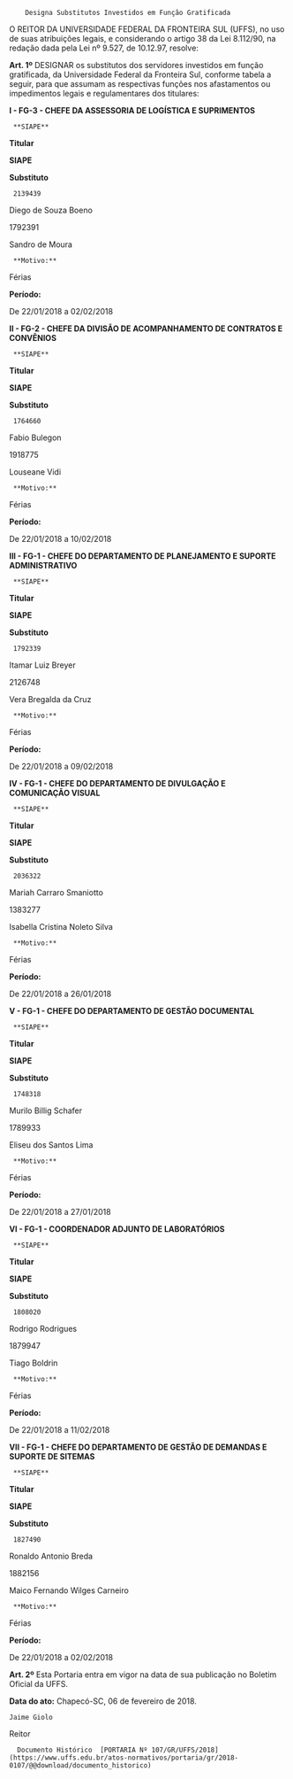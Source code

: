         Designa Substitutos Investidos em Função Gratificada  

O REITOR DA UNIVERSIDADE FEDERAL DA FRONTEIRA SUL (UFFS), no uso de suas atribuições legais, e considerando o artigo 38 da Lei 8.112/90, na redação dada pela Lei nº 9.527, de 10.12.97, resolve:

  

 **Art. 1º** DESIGNAR os substitutos dos servidores investidos em função gratificada, da Universidade Federal da Fronteira Sul, conforme tabela a seguir, para que assumam as respectivas funções nos afastamentos ou impedimentos legais e regulamentares dos titulares:

 **I - FG-3 - CHEFE DA ASSESSORIA DE LOGÍSTICA E SUPRIMENTOS**

     **SIAPE**

   **Titular**

   **SIAPE**

   **Substituto**

     2139439

   Diego de Souza Boeno

   1792391

   Sandro de Moura

     **Motivo:**

   Férias

   **Período:**

   De 22/01/2018 a 02/02/2018

      

 **II - FG-2 - CHEFE DA DIVISÃO DE ACOMPANHAMENTO DE CONTRATOS E CONVÊNIOS**

     **SIAPE**

   **Titular**

   **SIAPE**

   **Substituto**

     1764660

   Fabio Bulegon

   1918775

   Louseane Vidi

     **Motivo:**

   Férias

   **Período:**

   De 22/01/2018 a 10/02/2018

      

 **III - FG-1 - CHEFE DO DEPARTAMENTO DE PLANEJAMENTO E SUPORTE ADMINISTRATIVO**

     **SIAPE**

   **Titular**

   **SIAPE**

   **Substituto**

     1792339

   Itamar Luiz Breyer

   2126748

   Vera Bregalda da Cruz

     **Motivo:**

   Férias

   **Período:**

   De 22/01/2018 a 09/02/2018

      

 **IV - FG-1 - CHEFE DO DEPARTAMENTO DE DIVULGAÇÃO E COMUNICAÇÃO VISUAL**

     **SIAPE**

   **Titular**

   **SIAPE**

   **Substituto**

     2036322

   Mariah Carraro Smaniotto

   1383277

   Isabella Cristina Noleto Silva

     **Motivo:**

   Férias

   **Período:**

   De 22/01/2018 a 26/01/2018

      

 **V - FG-1 - CHEFE DO DEPARTAMENTO DE GESTÃO DOCUMENTAL**

     **SIAPE**

   **Titular**

   **SIAPE**

   **Substituto**

     1748318

   Murilo Billig Schafer

   1789933

   Eliseu dos Santos Lima

     **Motivo:**

   Férias

   **Período:**

   De 22/01/2018 a 27/01/2018

      

 **VI - FG-1 - COORDENADOR ADJUNTO DE LABORATÓRIOS**

     **SIAPE**

   **Titular**

   **SIAPE**

   **Substituto**

     1808020

   Rodrigo Rodrigues

   1879947

   Tiago Boldrin

     **Motivo:**

   Férias

   **Período:**

   De 22/01/2018 a 11/02/2018

      

 **VII - FG-1 - CHEFE DO DEPARTAMENTO DE GESTÃO DE DEMANDAS E SUPORTE DE SITEMAS**

     **SIAPE**

   **Titular**

   **SIAPE**

   **Substituto**

     1827490

   Ronaldo Antonio Breda

   1882156

   Maico Fernando Wilges Carneiro

     **Motivo:**

   Férias

   **Período:**

   De 22/01/2018 a 02/02/2018

      

 **Art. 2º** Esta Portaria entra em vigor na data de sua publicação no Boletim Oficial da UFFS.

   **Data do ato:** Chapecó-SC, 06 de fevereiro de 2018.   
 

    Jaime Giolo   
 Reitor 

      Documento Histórico  [PORTARIA Nº 107/GR/UFFS/2018](https://www.uffs.edu.br/atos-normativos/portaria/gr/2018-0107/@@download/documento_historico)     
      